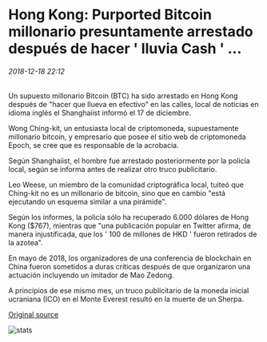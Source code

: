 # Hong Kong: Purported Bitcoin millonario presuntamente arrestado después de hacer ' lluvia Cash ' ...

###### 2018-12-18 22:12

Un supuesto millonario Bitcoin (BTC) ha sido arrestado en Hong Kong después de "hacer que llueva en efectivo" en las calles, local de noticias en idioma inglés el Shanghaiist informó el 17 de diciembre.

Wong Ching-kit, un entusiasta local de criptomoneda, supuestamente millonario bitcoin, y empresario que posee el sitio web de criptomoneda Epoch, se cree que es responsable de la acrobacia.

Según Shanghaiist, el hombre fue arrestado posteriormente por la policía local, según se informa antes de realizar otro truco publicitario.

Leo Weese, un miembro de la comunidad criptográfica local, tuiteó que Ching-kit no es un millonario de bitcoin, sino que en cambio "está ejecutando un esquema similar a una pirámide".

Según los informes, la policía sólo ha recuperado 6.000 dólares de Hong Kong ($767), mientras que "una publicación popular en Twitter afirma, de manera injustificada, que los ' 100 de millones de HKD ' fueron retirados de la azotea".

En mayo de 2018, los organizadores de una conferencia de blockchain en China fueron sometidos a duras críticas después de que organizaron una actuación incluyendo un imitador de Mao Zedong.

A principios de ese mismo mes, un truco publicitario de la moneda inicial ucraniana (ICO) en el Monte Everest resultó en la muerte de un Sherpa.

[Original source](https://cointelegraph.com/news/hong-kong-purported-bitcoin-millionaire-reportedly-arrested-after-making-it-rain-cash)

![stats](https://c.statcounter.com/11760860/0/a89fa40b/1/ "stats")
